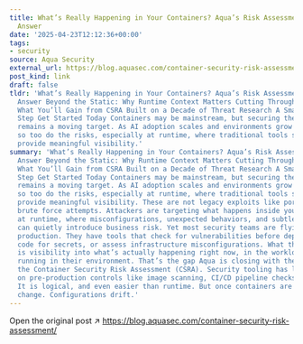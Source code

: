 ```yaml
---
title: What’s Really Happening in Your Containers? Aqua’s Risk Assessment Has the
  Answer
date: '2025-04-23T12:12:36+00:00'
tags:
- security
source: Aqua Security
external_url: https://blog.aquasec.com/container-security-risk-assessment/
post_kind: link
draft: false
tldr: 'What’s Really Happening in Your Containers? Aqua’s Risk Assessment Has the
  Answer Beyond the Static: Why Runtime Context Matters Cutting Through the Noise
  What You’ll Gain from CSRA Built on a Decade of Threat Research A Smarter First
  Step Get Started Today Containers may be mainstream, but securing them in production
  remains a moving target. As AI adoption scales and environments grow more complex,
  so too do the risks, especially at runtime, where traditional tools struggle to
  provide meaningful visibility.'
summary: 'What’s Really Happening in Your Containers? Aqua’s Risk Assessment Has the
  Answer Beyond the Static: Why Runtime Context Matters Cutting Through the Noise
  What You’ll Gain from CSRA Built on a Decade of Threat Research A Smarter First
  Step Get Started Today Containers may be mainstream, but securing them in production
  remains a moving target. As AI adoption scales and environments grow more complex,
  so too do the risks, especially at runtime, where traditional tools struggle to
  provide meaningful visibility. These are not legacy exploits like port scans or
  brute force attempts. Attackers are targeting what happens inside your environment,
  at runtime, where misconfigurations, unexpected behaviors, and subtle anomalies
  can quietly introduce business risk. Yet most security teams are flying blind in
  production. They have tools that check for vulnerabilities before deployment, scan
  code for secrets, or assess infrastructure misconfigurations. What they don’t have
  is visibility into what’s actually happening right now, in the workloads already
  running in their environment. That’s the gap Aqua is closing with the launch of
  the Container Security Risk Assessment (CSRA). Security tooling has largely focused
  on pre-production controls like image scanning, CI/CD pipeline checks, and IaC validation.
  It is logical, and even easier than runtime. But once containers are running, things
  change. Configurations drift.'
---
```

Open the original post ↗ https://blog.aquasec.com/container-security-risk-assessment/
